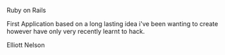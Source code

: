 Ruby on Rails

First Application based on a long lasting idea i've been wanting to create however have only very recently learnt to hack.

Elliott Nelson